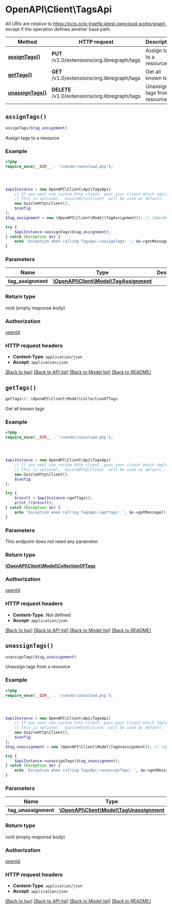 # OpenAPI\Client\TagsApi

All URIs are relative to https://ocis.ocis-traefik.latest.owncloud.works/graph, except if the operation defines another base path.

| Method | HTTP request | Description |
| ------------- | ------------- | ------------- |
| [**assignTags()**](TagsApi.md#assignTags) | **PUT** /v1.0/extensions/org.libregraph/tags | Assign tags to a resource |
| [**getTags()**](TagsApi.md#getTags) | **GET** /v1.0/extensions/org.libregraph/tags | Get all known tags |
| [**unassignTags()**](TagsApi.md#unassignTags) | **DELETE** /v1.0/extensions/org.libregraph/tags | Unassign tags from a resource |


## `assignTags()`

```php
assignTags($tag_assignment)
```

Assign tags to a resource

### Example

```php
<?php
require_once(__DIR__ . '/vendor/autoload.php');




$apiInstance = new OpenAPI\Client\Api\TagsApi(
    // If you want use custom http client, pass your client which implements `GuzzleHttp\ClientInterface`.
    // This is optional, `GuzzleHttp\Client` will be used as default.
    new GuzzleHttp\Client(),
    $config
);
$tag_assignment = new \OpenAPI\Client\Model\TagAssignment(); // \OpenAPI\Client\Model\TagAssignment

try {
    $apiInstance->assignTags($tag_assignment);
} catch (Exception $e) {
    echo 'Exception when calling TagsApi->assignTags: ', $e->getMessage(), PHP_EOL;
}
```

### Parameters

| Name | Type | Description  | Notes |
| ------------- | ------------- | ------------- | ------------- |
| **tag_assignment** | [**\OpenAPI\Client\Model\TagAssignment**](../Model/TagAssignment.md)|  | [optional] |

### Return type

void (empty response body)

### Authorization

[openId](../../README.md#openId)

### HTTP request headers

- **Content-Type**: `application/json`
- **Accept**: `application/json`

[[Back to top]](#) [[Back to API list]](../../README.md#endpoints)
[[Back to Model list]](../../README.md#models)
[[Back to README]](../../README.md)

## `getTags()`

```php
getTags(): \OpenAPI\Client\Model\CollectionOfTags
```

Get all known tags

### Example

```php
<?php
require_once(__DIR__ . '/vendor/autoload.php');




$apiInstance = new OpenAPI\Client\Api\TagsApi(
    // If you want use custom http client, pass your client which implements `GuzzleHttp\ClientInterface`.
    // This is optional, `GuzzleHttp\Client` will be used as default.
    new GuzzleHttp\Client(),
    $config
);

try {
    $result = $apiInstance->getTags();
    print_r($result);
} catch (Exception $e) {
    echo 'Exception when calling TagsApi->getTags: ', $e->getMessage(), PHP_EOL;
}
```

### Parameters

This endpoint does not need any parameter.

### Return type

[**\OpenAPI\Client\Model\CollectionOfTags**](../Model/CollectionOfTags.md)

### Authorization

[openId](../../README.md#openId)

### HTTP request headers

- **Content-Type**: Not defined
- **Accept**: `application/json`

[[Back to top]](#) [[Back to API list]](../../README.md#endpoints)
[[Back to Model list]](../../README.md#models)
[[Back to README]](../../README.md)

## `unassignTags()`

```php
unassignTags($tag_unassignment)
```

Unassign tags from a resource

### Example

```php
<?php
require_once(__DIR__ . '/vendor/autoload.php');




$apiInstance = new OpenAPI\Client\Api\TagsApi(
    // If you want use custom http client, pass your client which implements `GuzzleHttp\ClientInterface`.
    // This is optional, `GuzzleHttp\Client` will be used as default.
    new GuzzleHttp\Client(),
    $config
);
$tag_unassignment = new \OpenAPI\Client\Model\TagUnassignment(); // \OpenAPI\Client\Model\TagUnassignment

try {
    $apiInstance->unassignTags($tag_unassignment);
} catch (Exception $e) {
    echo 'Exception when calling TagsApi->unassignTags: ', $e->getMessage(), PHP_EOL;
}
```

### Parameters

| Name | Type | Description  | Notes |
| ------------- | ------------- | ------------- | ------------- |
| **tag_unassignment** | [**\OpenAPI\Client\Model\TagUnassignment**](../Model/TagUnassignment.md)|  | [optional] |

### Return type

void (empty response body)

### Authorization

[openId](../../README.md#openId)

### HTTP request headers

- **Content-Type**: `application/json`
- **Accept**: `application/json`

[[Back to top]](#) [[Back to API list]](../../README.md#endpoints)
[[Back to Model list]](../../README.md#models)
[[Back to README]](../../README.md)
